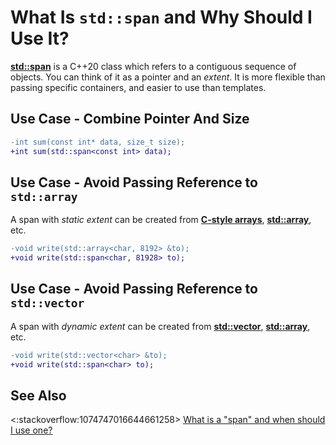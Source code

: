 # What Is `std::span` and Why Should I Use It?

**[std::span](https://en.cppreference.com/w/cpp/container/span)**
is a C++20 class which refers to a contiguous sequence of objects.
You can think of it as a pointer and an *extent*.
It is more flexible than passing specific containers,
and easier to use than templates.

## Use Case - Combine Pointer And Size
```diff
-int sum(const int* data, size_t size);
+int sum(std::span<const int> data);
```

## Use Case - Avoid Passing Reference to `std::array`
A span with *static extent* can be created from
**[C-style arrays](https://en.cppreference.com/w/cpp/language/array)**,
**[std::array](https://en.cppreference.com/w/cpp/container/array)**, etc.
```diff
-void write(std::array<char, 8192> &to);
+void write(std::span<char, 81928> to);
```


## Use Case - Avoid Passing Reference to `std::vector` 
A span with *dynamic extent* can be created from
**[std::vector](https://en.cppreference.com/w/cpp/container/vector)**,
**[std::array](https://en.cppreference.com/w/cpp/container/array)**, etc.
```diff
-void write(std::vector<char> &to);
+void write(std::span<char> to);
```

## See Also
<:stackoverflow:1074747016644661258>
[What is a "span" and when should I use one?](https://stackoverflow.com/q/45723819/5740428)

